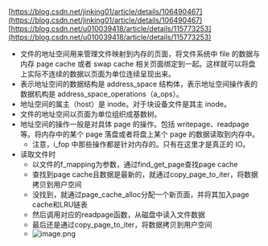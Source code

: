 [https://blog.csdn.net/jinking01/article/details/106490467](https://blog.csdn.net/jinking01/article/details/106490467)
[https://blog.csdn.net/u010039418/article/details/115773253](https://blog.csdn.net/u010039418/article/details/115773253)

- 文件的地址空间用来管理文件映射到内存的页面，将文件系统中 file 的数据与内存 page cache 或者 swap cache 相关页面绑定到一起。这样就可以将盘上实际不连续的数据以页面为单位连续呈现出来。
- 表示地址空间的数据结构是 address_space 结构体，表示地址空间操作表的数据机构是 address_space_operations（a_ops）。
- 地址空间的属主（host）是 inode。对于块设备文件是其主 inode。
- 文件的地址空间以页面为单位组织成基数树。
- 地址空间的操作一般是对具体 page 的操作。包括 writepage、readpage 等。将内存中的某个 page 落盘或者将盘上某个 page 的数据读取到内存中。
   - 注意，i_fop 中那些操作都是针对内存的。只有在这里才是真正的 IO。
- 读取文件时
   - 以文件的f_mapping为参数，通过find_get_page查找page cache
   - 查找到page cache且数据是最新的，就通过copy_page_to_iter，将数据拷贝到用户空间
   - 没找到，就通过page_cache_alloc分配一个新页面，并将其加入page cache和LRU链表
   - 然后调用对应的readpage函数，从磁盘中读入文件数据
   - 最后还是通过copy_page_to_iter，将数据拷贝到用户空间
   - ![image.png](https://cdn.nlark.com/yuque/0/2024/png/22949753/1721700552847-a877056b-996f-4d4d-a63d-9574ff62a0d8.png#averageHue=%23ededed&clientId=u8844a054-2e92-4&from=paste&height=410&id=u9f982889&originHeight=451&originWidth=497&originalType=binary&ratio=1.100000023841858&rotation=0&showTitle=false&size=49674&status=done&style=none&taskId=ued043d3f-069c-496f-977b-c4d0db7a220&title=&width=451.8181720252867)
